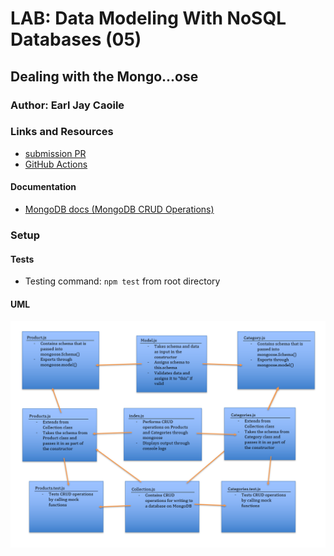 # LAB: Data Modeling With NoSQL Databases (05)

## Dealing with the Mongo...ose

### Author: Earl Jay Caoile

### Links and Resources
* [submission PR](https://github.com/js-401n15-eoc/lab-05/pull/1)
* [GitHub Actions](https://github.com/js-401n15-eoc/lab-05/actions)

#### Documentation
* [MongoDB docs (MongoDB CRUD Operations)](https://docs.mongodb.com/manual/crud/)

### Setup
#### Tests
* Testing command: `npm test` from root directory

#### UML
![UML Image](lab-05-UML.png "uml diagram")